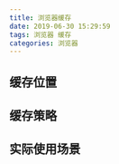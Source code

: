 ```yaml
---
title: 浏览器缓存
date: 2019-06-30 15:29:59
tags: 浏览器 缓存
categories: 浏览器
---
```


## 缓存位置

## 缓存策略

## 实际使用场景
